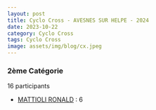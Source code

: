 ```yaml
---
layout: post
title: Cyclo Cross - AVESNES SUR HELPE - 2024
date: 2023-10-22
category: Cyclo Cross
tags: Cyclo Cross
image: assets/img/blog/cx.jpeg
---
```


### 2ème Catégorie
16 participants
- [MATTIOLI RONALD](https://teamspecializedlille.github.io/works/mattiolironald) : 6
